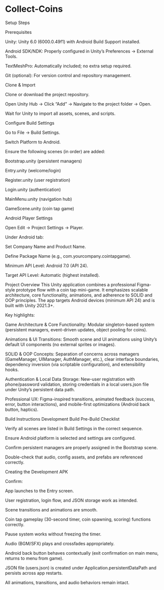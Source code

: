 # Collect-Coins

Setup Steps

Prerequisites

Unity: Unity 6.0 (6000.0.49f1) with Android Build Support installed.

Android SDK/NDK: Properly configured in Unity’s Preferences → External Tools.

TextMeshPro: Automatically included; no extra setup required.

Git (optional): For version control and repository management.

Clone & Import

Clone or download the project repository.

Open Unity Hub → Click “Add” → Navigate to the project folder → Open.

Wait for Unity to import all assets, scenes, and scripts.

Configure Build Settings

Go to File → Build Settings.

Switch Platform to Android.

Ensure the following scenes (in order) are added:

Bootstrap.unity (persistent managers)

Entry.unity (welcome/login)

Register.unity (user registration)

Login.unity (authentication)

MainMenu.unity (navigation hub)

GameScene.unity (coin tap game)

Android Player Settings

Open Edit → Project Settings → Player.

Under Android tab:

Set Company Name and Product Name.

Define Package Name (e.g., com.yourcompany.cointapgame).

Minimum API Level: Android 7.0 (API 24).

Target API Level: Automatic (highest installed).

Project Overview
This Unity application combines a professional Figma-style prototype flow with a coin tap mini-game. It emphasizes scalable architecture, core functionality, animations, and adherence to SOLID and OOP principles. The app targets Android devices (minimum API 24) and is built with Unity 2021.3+.

Key highlights:

Game Architecture & Core Functionality: Modular singleton-based system (persistent managers, event-driven updates, object pooling for coins).

Animations & UI Transitions: Smooth scene and UI animations using Unity’s default UI components (no external sprites or images).

SOLID & OOP Concepts: Separation of concerns across managers (GameManager, UIManager, AuthManager, etc.), clear interface boundaries, dependency inversion (via scriptable configuration), and extensibility hooks.

Authentication & Local Data Storage: New-user registration with phone/password validation, storing credentials in a local users.json file under Unity’s persistent data path.

Professional UX: Figma-inspired transitions, animated feedback (success, error, button interactions), and mobile-first optimizations (Android back button, haptics).

Build Instructions
Development Build
Pre-Build Checklist

Verify all scenes are listed in Build Settings in the correct sequence.

Ensure Android platform is selected and settings are configured.

Confirm persistent managers are properly assigned in the Bootstrap scene.

Double-check that audio, config assets, and prefabs are referenced correctly.

Creating the Development APK

Confirm:

App launches to the Entry screen.

User registration, login flow, and JSON storage work as intended.

Scene transitions and animations are smooth.

Coin tap gameplay (30-second timer, coin spawning, scoring) functions correctly.

Pause system works without freezing the timer.

Audio (BGM/SFX) plays and crossfades appropriately.

Android back button behaves contextually (exit confirmation on main menu, returns to menu from game).

JSON file (users.json) is created under Application.persistentDataPath and persists across app restarts.

All animations, transitions, and audio behaviors remain intact.
